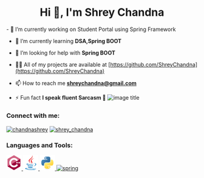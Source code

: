 <h1 align="center">Hi 👋, I'm Shrey Chandna</h1>
- 🔭 I’m currently working on Student Portal using Spring Framework

- 🌱 I’m currently learning **DSA,Spring BOOT**

- 🤝 I’m looking for help with **Spring BOOT**

- 👨‍💻 All of my projects are available at [https://github.com/ShreyChandna](https://github.com/ShreyChandna)

- 📫 How to reach me **shreychandna@gmail.com**

- ⚡ Fun fact **I speak fluent Sarcasm 👾**
![image title](https://rushter.com/counter.svg)
<h3 align="left">Connect with me:</h3>
<p align="left">
<a href="https://twitter.com/chandnashrey" target="blank"><img align="center" src="https://raw.githubusercontent.com/rahuldkjain/github-profile-readme-generator/master/src/images/icons/Social/twitter.svg" alt="chandnashrey" height="30" width="40" /></a>
<a href="https://instagram.com/shrey_chandna" target="blank"><img align="center" src="https://raw.githubusercontent.com/rahuldkjain/github-profile-readme-generator/master/src/images/icons/Social/instagram.svg" alt="shrey_chandna" height="30" width="40" /></a>
</p>

<h3 align="left">Languages and Tools:</h3>
<p align="left"> <a href="https://www.w3schools.com/cpp/" target="_blank" rel="noreferrer"> <img src="https://raw.githubusercontent.com/devicons/devicon/master/icons/cplusplus/cplusplus-original.svg" alt="cplusplus" width="40" height="40"/> </a> <a href="https://www.java.com" target="_blank" rel="noreferrer"> <img src="https://raw.githubusercontent.com/devicons/devicon/master/icons/java/java-original.svg" alt="java" width="40" height="40"/> </a> <a href="https://www.python.org" target="_blank" rel="noreferrer"> <img src="https://raw.githubusercontent.com/devicons/devicon/master/icons/python/python-original.svg" alt="python" width="40" height="40"/> </a> <a href="https://spring.io/" target="_blank" rel="noreferrer"> <img src="https://www.vectorlogo.zone/logos/springio/springio-icon.svg" alt="spring" width="40" height="40"/> </a> </p>

